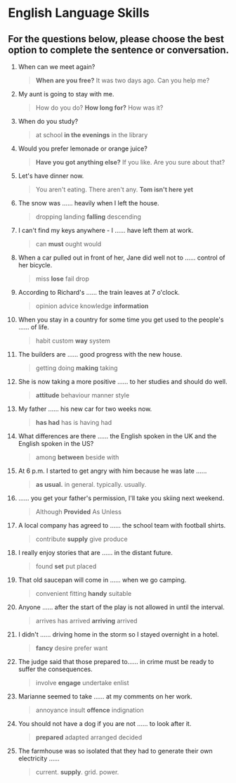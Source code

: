 
# English Language Skills

## For the questions below, please choose the best option to complete the sentence or conversation.

1. When can we meet again?
	> **When are you free?**
	> It was two days ago.
	> Can you help me?
2. My aunt is going to stay with me.
	> How do you do?
	> **How long for?**
	> How was it?
3. When do you study?
	> at school
	> **in the evenings**
	> in the library
4. Would you prefer lemonade or orange juice?
	> **Have you got anything else?**
	> If you like.
	> Are you sure about that?
5. Let's have dinner now.
	> You aren't eating.
	> There aren't any.
	> **Tom isn't here yet**
6. The snow was ...... heavily when I left the house.
	> dropping
	> landing
	> **falling**
	> descending
7. I can't find my keys anywhere - I ...... have left them at work.
	> can
	> **must**
	> ought
	> would
8. When a car pulled out in front of her, Jane did well not to ...... control of her bicycle.
	> miss
	> **lose**
	> fail
	> drop
9. According to Richard's ...... the train leaves at 7 o'clock.
	> opinion
	> advice
	> knowledge
	> **information**
10. When you stay in a country for some time you get used to the people's ...... of life.
	> habit
	> custom
	> **way**
	> system
11. The builders are ...... good progress with the new house.
	> getting
	> doing
	> **making**
	> taking
12. She is now taking a more positive ...... to her studies and should do well.
	> **attitude**
	> behaviour
	> manner
	> style
13. My father ...... his new car for two weeks now.
	> **has had**
	> has
	> is having
	> had
14. What differences are there ...... the English spoken in the UK and the English spoken in the US?
	> among
	> **between**
	> beside
	> with
15. At 6 p.m. I started to get angry with him because he was late ......
	> **as usual.**
	> in general.
	> typically.
	> usually.
16. ...... you get your father's permission, I'll take you skiing next weekend.
	> Although
	> **Provided**
	> As
	> Unless
17. A local company has agreed to ...... the school team with football shirts.
	> contribute
	> **supply**
	> give
	> produce
18. I really enjoy stories that are ...... in the distant future.
	> found
	> **set**
	> put
	> placed
19. That old saucepan will come in ...... when we go camping.
	> convenient
	> fitting
	> **handy**
	> suitable
20. Anyone ...... after the start of the play is not allowed in until the interval.
	> arrives
	> has arrived
	> **arriving**
	> arrived
21. I didn't ...... driving home in the storm so I stayed overnight in a hotel.
	> **fancy**
	> desire
	> prefer
	> want
22. The judge said that those prepared to...... in crime must be ready to suffer the consequences.
	> involve
	> **engage**
	> undertake
	> enlist
23. Marianne seemed to take ...... at my comments on her work.
	> annoyance
	> insult
	> **offence**
	> indignation
24. You should not have a dog if you are not ...... to look after it.
	> **prepared**
	> adapted
	> arranged
	> decided
25. The farmhouse was so isolated that they had to generate their own electricity ......
	> current.
	> **supply**.
	> grid.
	> power.
